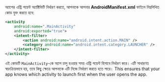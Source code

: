 অ্যাপের এন্ট্রি পয়েন্ট অ্যাক্টিভিটি নির্ধারণ করতে, আপনাকে আপনার **AndroidManifest.xml** ফাইলে নিম্নলিখিত কোড যুক্ত করতে হবে:

```xml
<activity
    android:name=".MainActivity"
    android:exported="true">
    <intent-filter>
        <action android:name="android.intent.action.MAIN" />
        <category android:name="android.intent.category.LAUNCHER" />
    </intent-filter>
</activity>
```

এই কোডটি `MainActivity`-কে অ্যাপ চালু হওয়ার সময় এন্ট্রি পয়েন্ট হিসাবে নির্ধারণ করে। এটি সাধারণত স্বয়ংক্রিয়ভাবে হয়, তবে কিছু ক্ষেত্রে আপনাকে এটি নিজে নির্ধারণ করতে হতে পারে। This ensures that your app knows which activity to launch first when the user opens the app.
